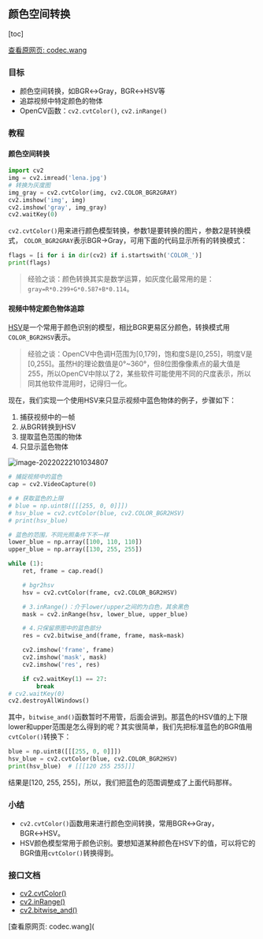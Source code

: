 ## 颜色空间转换

[toc]

[查看原网页: codec.wang](http://codec.wang/#/opencv/start/05-changing-colorspaces)

### 目标

*   颜色空间转换，如BGR↔Gray，BGR↔HSV等
*   追踪视频中特定颜色的物体
*   OpenCV函数：`cv2.cvtColor()`, `cv2.inRange()`

### 教程

#### 颜色空间转换

```python
import cv2
img = cv2.imread('lena.jpg')
# 转换为灰度图
img_gray = cv2.cvtColor(img, cv2.COLOR_BGR2GRAY)
cv2.imshow('img', img)
cv2.imshow('gray', img_gray)
cv2.waitKey(0)
```

`cv2.cvtColor()`用来进行颜色模型转换，参数1是要转换的图片，参数2是转换模式， `COLOR_BGR2GRAY`表示BGR→Gray，可用下面的代码显示所有的转换模式：

```python
flags = [i for i in dir(cv2) if i.startswith('COLOR_')]
print(flags)
```

> 经验之谈：颜色转换其实是数学运算，如灰度化最常用的是：`gray=R*0.299+G*0.587+B*0.114`。

#### 视频中特定颜色物体追踪

[HSV](https://baike.baidu.com/item/HSV/547122)是一个常用于颜色识别的模型，相比BGR更易区分颜色，转换模式用`COLOR_BGR2HSV`表示。

> 经验之谈：OpenCV中色调H范围为\[0,179\]，饱和度S是\[0,255\]，明度V是\[0,255\]。虽然H的理论数值是0°~360°，但8位图像像素点的最大值是255，所以OpenCV中除以了2，某些软件可能使用不同的尺度表示，所以同其他软件混用时，记得归一化。

现在，我们实现一个使用HSV来只显示视频中蓝色物体的例子，步骤如下：

1.  捕获视频中的一帧
2.  从BGR转换到HSV
3.  提取蓝色范围的物体
4.  只显示蓝色物体

![image-20220222101034807](https://gitee.com/tianzhendong/img/raw/master//images/202202221432821.png)

```python
# 捕捉视频中的蓝色
cap = cv2.VideoCapture(0)

# # 获取蓝色的上限
# blue = np.uint8([[[255, 0, 0]]])
# hsv_blue = cv2.cvtColor(blue, cv2.COLOR_BGR2HSV)
# print(hsv_blue)

# 蓝色的范围，不同光照条件下不一样
lower_blue = np.array([100, 110, 110])
upper_blue = np.array([130, 255, 255])

while (1):
    ret, frame = cap.read()

    # bgr2hsv
    hsv = cv2.cvtColor(frame, cv2.COLOR_BGR2HSV)

    # 3.inRange()：介于lower/upper之间的为白色，其余黑色
    mask = cv2.inRange(hsv, lower_blue, upper_blue)

    # 4.只保留原图中的蓝色部分
    res = cv2.bitwise_and(frame, frame, mask=mask)

    cv2.imshow('frame', frame)
    cv2.imshow('mask', mask)
    cv2.imshow('res', res)

    if cv2.waitKey(1) == 27:
        break
# cv2.waitKey(0)
cv2.destroyAllWindows()
```

其中，`bitwise_and()`函数暂时不用管，后面会讲到。那蓝色的HSV值的上下限lower和upper范围是怎么得到的呢？其实很简单，我们先把标准蓝色的BGR值用`cvtColor()`转换下：

```python
blue = np.uint8([[[255, 0, 0]]])
hsv_blue = cv2.cvtColor(blue, cv2.COLOR_BGR2HSV)
print(hsv_blue)  # [[[120 255 255]]]
```

结果是\[120, 255, 255\]，所以，我们把蓝色的范围调整成了上面代码那样。

### 小结

*   `cv2.cvtColor()`函数用来进行颜色空间转换，常用BGR↔Gray，BGR↔HSV。
*   HSV颜色模型常用于颜色识别。要想知道某种颜色在HSV下的值，可以将它的BGR值用`cvtColor()`转换得到。

### 接口文档

*   [cv2.cvtColor()](https://docs.opencv.org/4.0.0/d8/d01/group__imgproc__color__conversions.html#ga397ae87e1288a81d2363b61574eb8cab)
*   [cv2.inRange()](https://docs.opencv.org/4.0.0/d2/de8/group__core__array.html#ga48af0ab51e36436c5d04340e036ce981)
*   [cv2.bitwise\_and()](https://docs.opencv.org/4.0.0/d2/de8/group__core__array.html#ga60b4d04b251ba5eb1392c34425497e14)

[查看原网页: codec.wang](
